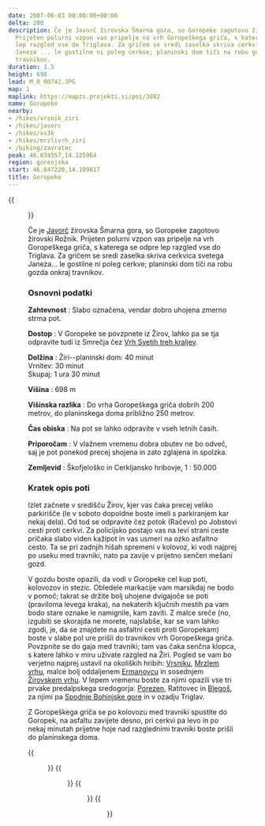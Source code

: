 ```yaml
---
date: 2007-06-03 00:00:00+00:00
delta: 200
description: Če je Javorč žirovska Šmarna gora, so Goropeke zagotovo žirovski Rožnik.
  Prijeten polurni vzpon vas pripelje na vrh Goropeškega griča, s katerega se odpre
  lep razgled vse do Triglava. Za gričem se sredi zaselka skriva cerkvica svetega
  Janeza ... le gostilne ni poleg cerkve; planinski dom tiči na robu gozda onkraj
  travnikov.
duration: 1.5
height: 698
lead: M_0_00742.JPG
map: 1
maplink: https://mapzs.projekti.si/poi/3882
name: Goropeke
nearby:
- /hikes/vrsnik_ziri
- /hikes/javorc
- /hikes/vs3k
- /hikes/mrzlivrh_ziri
- /biking/zavratec
peak: 46.034557,14.125964
region: gorenjska
start: 46.047220,14.109817
title: Goropeke
---
```

{{<figure src="M_0_00742.JPG">}}

Če je [Javorč](../javorc) žirovska Šmarna gora, so Goropeke zagotovo žirovski Rožnik. Prijeten polurni vzpon vas pripelje na vrh Goropeškega griča, s katerega se odpre lep razgled vse do Triglava. Za gričem se sredi zaselka skriva cerkvica svetega Janeza\... le gostilne ni poleg cerkve; planinski dom tiči na robu gozda onkraj travnikov.

### Osnovni podatki

**Zahtevnost**
:   Slabo označena, vendar dobro uhojena zmerno strma pot.

**Dostop**
:   V Goropeke se povzpnete iz Žirov, lahko pa se tja odpravite tudi iz Smrečja čez [Vrh Svetih treh kraljev](../vs3k).

**Dolžina**
:   Žiri--planinski dom: 40 minut\
    Vrnitev: 30 minut\
    Skupaj: 1 ura 30 minut

**Višina**
:   698 m

**Višinska razlika**
:   Do vrha Goropeškega griča dobrih 200 metrov, do planinskega doma približno 250 metrov.

**Čas obiska**
:   Na pot se lahko odpravite v vseh letnih časih.

**Priporočam**
:   V vlažnem vremenu dobra obutev ne bo odveč, saj je pot ponekod precej shojena in zato zglajena in spolzka.

**Zemljevid**
:   Škofjeloško in Cerkljansko hribovje, 1 : 50.000

### Kratek opis poti

Izlet začnete v središču Žirov, kjer vas čaka precej veliko parkirišče (le v soboto dopoldne boste imeli s parkiranjem kar nekaj dela). Od tod se odpravite čez potok (Račevo) po Jobstovi cesti proti cerkvi. Za policijsko postajo vas na levi strani ceste pričaka slabo viden kažipot in vas usmeri na ozko asfaltno cesto. Ta se pri zadnjih hišah spremeni v kolovoz, ki vodi najprej po useku med travniki, nato pa zavije v prijetno senčen mešani gozd.

V gozdu boste opazili, da vodi v Goropeke cel kup poti, kolovozov in stezic. Obledele markacije vam marsikdaj ne bodo v pomoč; takrat se držite bolj uhojene dvigajoče se poti (praviloma levega kraka), na nekaterih ključnih mestih pa vam bodo stare oznake le namignile, kam zaviti. Z malce sreče (no, izgubiti se skorajda ne morete, najslabše, kar se vam lahko zgodi, je, da se znajdete na asfaltni cesti proti Goropekam) boste v slabe pol ure prišli do travnikov vrh Goropeškega griča. Povzpnite se do gaja med travniki; tam vas čaka senčna klopca, s katere lahko v miru uživate razgled na Žiri. Pogled se vam bo verjetno najprej ustavil na okoliških hribih: [Vrsniku](../vrsnik_ziri), [Mrzlem vrhu](../mrzlivrh_ziri), malce bolj oddaljenem [Ermanovcu](../ermanovec) in sosednjem [Žirovskem vrhu](../javorc). V lepem vremenu boste za njimi opazili vse tri prvake predalpskega sredogorja: [Porezen](../porezen), Ratitovec in [Blegoš](../blegos), za njimi pa [Spodnje Bohinjske gore](../crnaprst) in v ozadju Triglav.

Z Goropeškega griča se po kolovozu med travniki spustite do Goropek, na asfaltu zavijete desno, pri cerkvi pa levo in po nekaj minutah prijetne hoje nad razglednimi travniki boste prišli do planinskega doma.

{{<figure src="M_0_00737.JPG" caption="Goropeški vrh">}} {{<figure src="M_0_00738.JPG" caption="Pogled na Žiri">}}
{{<figure src="M_0_00740.JPG" caption="Pomladni travniki okoli Goropek">}}
{{<figure src="M_0_00741.jpg" caption="Sveti Krištof na cerkvici v Goropekah">}}
